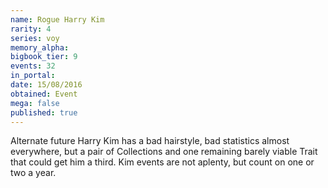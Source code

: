 ```yaml
---
name: Rogue Harry Kim
rarity: 4
series: voy
memory_alpha:
bigbook_tier: 9
events: 32
in_portal:
date: 15/08/2016
obtained: Event
mega: false
published: true
---
```


Alternate future Harry Kim has a bad hairstyle, bad statistics almost everywhere, but a pair of Collections and one remaining barely viable Trait that could get him a third. Kim events are not aplenty, but count on one or two a year.
